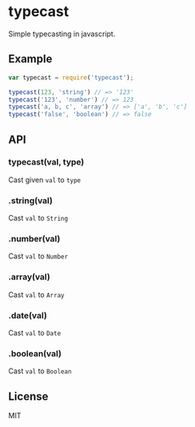# typecast
Simple typecasting in javascript.

## Example
```js
var typecast = require('typecast');

typecast(123, 'string') // => '123'
typecast('123', 'number') // => 123
typecast('a, b, c', 'array') // => ['a', 'b', 'c']
typecast('false', 'boolean') // => false
```

## API

### typecast(val, type)
Cast given `val` to `type`

### .string(val)
Cast `val` to `String`

### .number(val)
Cast `val` to `Number`

### .array(val)
Cast `val` to `Array`

### .date(val)
Cast `val` to `Date`

### .boolean(val)
Cast `val` to `Boolean`

## License
MIT

